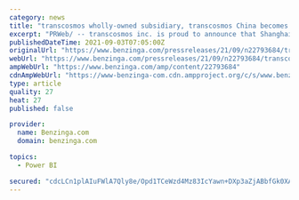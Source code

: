 ```yaml
---
category: news
title: "transcosmos wholly-owned subsidiary, transcosmos China becomes a Microsoft Power BI Partner"
excerpt: "PRWeb/ -- transcosmos inc. is proud to announce that Shanghai transcosmos Marketing Services Co., Ltd. (Headquarters: Shanghai, China;"
publishedDateTime: 2021-09-03T07:05:00Z
originalUrl: "https://www.benzinga.com/pressreleases/21/09/n22793684/transcosmos-wholly-owned-subsidiary-transcosmos-china-becomes-a-microsoft-power-bi-partner"
webUrl: "https://www.benzinga.com/pressreleases/21/09/n22793684/transcosmos-wholly-owned-subsidiary-transcosmos-china-becomes-a-microsoft-power-bi-partner"
ampWebUrl: "https://www.benzinga.com/amp/content/22793684"
cdnAmpWebUrl: "https://www-benzinga-com.cdn.ampproject.org/c/s/www.benzinga.com/amp/content/22793684"
type: article
quality: 27
heat: 27
published: false

provider:
  name: Benzinga.com
  domain: benzinga.com

topics:
  - Power BI

secured: "cdcLCn1plAIuFWlA7Qly8e/Opd1TCeWzd4Mz83IcYawn+DXp3aZjABbfGk0XAL1mLMDbRoQB/peOQy+O0VrlAyPkmteCasYkDRGmcq+wf9DPs8B+Vis6axq8zkNVxWe31ua+5hcY9v9NVYICB/JovHIcC6IaINkAe/ec6/cc/rMK7QWFMerGS973ttg2FV2+Nt+qqTdevWgxFI3r5ZbKSJ9HHctOqgq2SChEHzBXHBild4d+vbxE/+HiSBx/V+KFPRVCRiFojkQkDR3mymy/sQZfTM3nh2tF9KEE2GFw02ud+YMqFg3Uj3HlbWXzUcWoFvLaD/FCYVfL03RDRK7wx0qiHKbbJdT/vGVXdyAuRwY=;B3oBs9mx1qyVtg/WKT71vg=="
---
```



